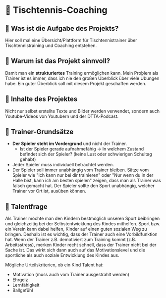 # 🏓 Tischtennis-Coaching

## 📝 Was ist die Aufgabe des Projekts?

Hier soll mal eine Übersicht/Plattform für Tischtennistrainer über Tischtennistraining und Coaching entstehen.

## 🧠 Warum ist das Projekt sinnvoll?

Damit man ein **strukturiertes** Training ermöglichen kann. Mein Problem als Trainer ist es immer, dass ich nie den großen Überblick über viele Übungen habe. Ein guter Überblick soll mit diesem Projekt geschaffen werden.

## 📖 Inhalte des Projektes

Nicht nur selbst erstellte Texte und Bilder werden verwendet, sondern auch Youtube-Videos von Youtubern und der DTTA-Podcast.

## 📌 Trainer-Grundsätze

- **Der Spieler steht im Vordergrund** und nicht der Trainer.
  - Ist der Spieler gerade aufnahmefähig -> In welchem Zustand befindet sich der Spieler? (keine Lust oder schwierigen Schultag gehabt)
- Jeder Spieler muss individuell betrachtet werden.
- Der Spieler soll immer unabhängig vom Trainer bleiben. Sätze vom Spieler wie "Ich kann nur bei dir trainieren" oder "Nur wenn du in der Halle bist, kann ich am besten spielen" zeigen, dass man als Trainer was falsch gemacht hat. Der Spieler sollte den Sport unabhängig, welcher Trainer vor Ort ist, ausüben können. 

## 🌟 Talentfrage

Als Trainer möchte man den Kindern bestmöglich unseren Sport beibringen und gleichzeitig bei der Selbstentwicklung des Kindes mithelfen. Sport bzw. ein Verein kann dabei helfen, Kinder auf einen guten sozialen Weg zu bringen.
Deshalb ist es wichtig, dass der Trainer auch eine Vorbildfunktion hat. 
Wenn der Trainer z.B. demotiviert zum Training kommt (z.B. Arbeitsstress), merken Kinder recht schnell, dass der Trainer nicht bei der Sache ist. Das wirkt sich dann auch auf das Motivationslevel und die sportliche als auch soziale Entwicklung des Kindes aus.

Mögliche Urteilskriterien, ob ein Kind Talent hat:
- Motivation (muss auch vom Trainer ausgestrahlt werden)
- Ehrgeiz
- Lernfähigkeit
- Ballgefühl
